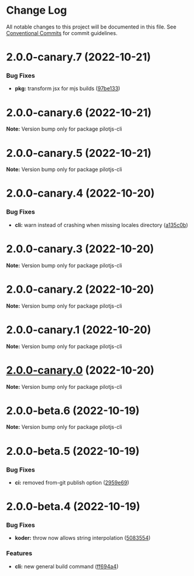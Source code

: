 # Change Log

All notable changes to this project will be documented in this file.
See [Conventional Commits](https://conventionalcommits.org) for commit guidelines.

# 2.0.0-canary.7 (2022-10-21)


### Bug Fixes

* **pkg:** transform jsx for mjs builds ([97be133](https://github.com/Wave-Play/pilot/commit/97be133f3524f8af9520bcf007042fba9623a028))





# 2.0.0-canary.6 (2022-10-21)

**Note:** Version bump only for package pilotjs-cli





# 2.0.0-canary.5 (2022-10-21)

**Note:** Version bump only for package pilotjs-cli





# 2.0.0-canary.4 (2022-10-20)


### Bug Fixes

* **cli:** warn instead of crashing when missing locales directory ([a135c0b](https://github.com/Wave-Play/pilot/commit/a135c0bffdd27a0f534678bdc4b82c3e19fc5273))





# 2.0.0-canary.3 (2022-10-20)

**Note:** Version bump only for package pilotjs-cli





# 2.0.0-canary.2 (2022-10-20)

**Note:** Version bump only for package pilotjs-cli





# 2.0.0-canary.1 (2022-10-20)

**Note:** Version bump only for package pilotjs-cli





# [2.0.0-canary.0](https://github.com/Wave-Play/pilot/compare/pilotjs-cli@2.0.0-beta.6...pilotjs-cli@2.0.0-canary.0) (2022-10-20)

**Note:** Version bump only for package pilotjs-cli





# 2.0.0-beta.6 (2022-10-19)

**Note:** Version bump only for package pilotjs-cli





# 2.0.0-beta.5 (2022-10-19)


### Bug Fixes

* **ci:** removed from-git publish option ([2959e69](https://github.com/Wave-Play/pilot/commit/2959e69352fea68db31a7e03ec6168d4820700e3))





# 2.0.0-beta.4 (2022-10-19)


### Bug Fixes

* **koder:** throw now allows string interpolation ([5083554](https://github.com/Wave-Play/pilot/commit/5083554e88b474295ccf03e7745ab2ed98abfcf7))


### Features

* **cli:** new general build command ([ff694a4](https://github.com/Wave-Play/pilot/commit/ff694a4043f21c26a836aa68ee37f0661f3baf9e))
